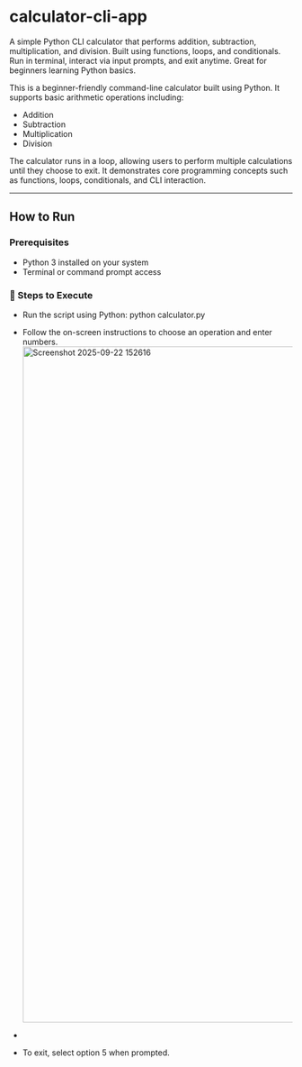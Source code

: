 # calculator-cli-app
 A simple Python CLI calculator that performs addition, subtraction, multiplication, and division. Built using functions, loops, and conditionals. Run in terminal, interact via input prompts, and exit anytime. Great for beginners learning Python basics.

This is a beginner-friendly command-line calculator built using Python. It supports basic arithmetic operations including:

- Addition
- Subtraction
- Multiplication
- Division

The calculator runs in a loop, allowing users to perform multiple calculations until they choose to exit. It demonstrates core programming concepts such as functions, loops, conditionals, and CLI interaction.

---

##  How to Run

###  Prerequisites
- Python 3 installed on your system
- Terminal or command prompt access

### 🏃 Steps to Execute
- Run the script using Python:
        python calculator.py
- Follow the on-screen instructions to choose an operation and enter numbers.
  <img width="1920" height="1200" alt="Screenshot 2025-09-22 152616" src="https://github.com/user-attachments/assets/3646c488-9be7-4ff3-9314-02e6463b2505" />


- 
- To exit, select option 5 when prompted.

